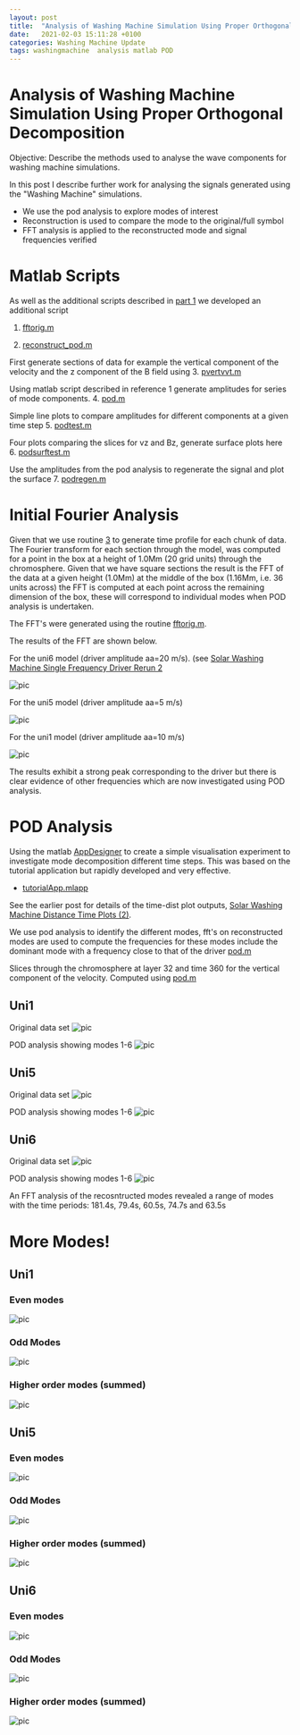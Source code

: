 ```yaml
---
layout: post
title:  "Analysis of Washing Machine Simulation Using Proper Orthogonal Decomposition:Part 2"
date:   2021-02-03 15:11:28 +0100
categories: Washing Machine Update
tags: washingmachine  analysis matlab POD
---
```



# Analysis of Washing Machine Simulation Using Proper Orthogonal Decomposition

Objective: Describe the methods used to analyse the wave components for washing machine simulations.

In this post I describe further work for analysing the signals generated using the "Washing Machine" simulations.
* We use the pod analysis to explore modes of interest
* Reconstruction is used to compare the mode to the original/full symbol
* FFT analysis is applied to the reconstructed mode and signal frequencies verified


# Matlab Scripts

As well as the additional scripts described in [part 1](http://mikeg64.github.io/washing/machine/update/2020/11/13/podanalysis-washmc-1.html) we developed an additional script 

1. [fftorig.m](https://github.com/mikeg64/smaug_wash/blob/master/matlab/fftorig.m)

2. [reconstruct_pod.m](https://github.com/mikeg64/smaug_wash/blob/master/matlab/reconstruct_pod.m)

First generate sections of data for example the vertical component of the velocity and the z component of the B field using
3. [pvertvvt.m](https://github.com/mikeg64/smaug_wash/blob/master/matlab/pvertvvt.m)

Using matlab script described in reference 1  generate amplitudes for series of mode components.
4. [pod.m](https://github.com/mikeg64/smaug_wash/blob/master/matlab/pod.m)

Simple line plots to compare amplitudes for different components at a given time step 
5. [podtest.m](https://github.com/mikeg64/smaug_wash/blob/master/matlab/podtest.m)

Four plots comparing the slices for vz and Bz, generate surface plots here
6. [podsurftest.m](https://github.com/mikeg64/smaug_wash/blob/master/matlab/podsurftest.m)

Use the amplitudes from the pod analysis to regenerate the signal and plot the surface
7. [podregen.m](https://github.com/mikeg64/smaug_wash/blob/master/matlab/podregen.m)




# Initial Fourier Analysis


Given that we use routine  [3](https://github.com/mikeg64/smaug_wash/blob/master/matlab/pvertvvt.m) to generate time profile for each chunk of data. The Fourier transform  for each section through the model, was computed for a point in the box at a height of 1.0Mm (20 grid units) through the chromosphere.  Given that we have square sections the result is the FFT of the data at a given height (1.0Mm) at the middle of the box (1.16Mm, i.e. 36 units across) the FFT is computed at each point across the remaining dimension of the box, these will correspond to individual modes when POD analysis is undertaken.

The FFT's were generated using the routine [fftorig.m](https://github.com/mikeg64/smaug_wash/blob/master/matlab/fftorig.m).

The results of the FFT are shown below.

For the uni6 model (driver amplitude aa=20 m/s). (see [Solar Washing Machine Single Frequency Driver Rerun 2](http://mikeg64.github.io/washing/machine/update/2020/11/11/uni1singlefreq-washmc-2.html)


![pic](https://drive.google.com/uc?export=view&id=1Yoiu6UzceD4hOrqKWPq-ABD3yGOhkVnT)  



For the uni5 model (driver amplitude aa=5 m/s)

![pic](https://drive.google.com/uc?export=view&id=1VAv7pstUgjIbaPnmNoyl2myXSLZqR2Df)  




For the uni1 model (driver amplitude aa=10 m/s)

![pic](https://drive.google.com/uc?export=view&id=1861xkZP-zKqoT3P8iwLgBagmHAP0tFRK)  


The results exhibit a strong peak corresponding to the driver but there is clear evidence of other frequencies which are now investigated using POD analysis.

# POD Analysis

Using the matlab [AppDesigner](https://uk.mathworks.com/help/matlab/creating_guis/create-a-simple-app-or-gui-using-app-designer.html) to create a simple visualisation experiment to investigate mode decomposition different time steps. This was based on the tutorial application but rapidly developed and very effective.

* [tutorialApp.mlapp](https://github.com/mikeg64/smaug_wash/blob/master/matlab/appdes/tutorialApp.mlapp)  

See the earlier post for details of the time-dist plot outputs, [Solar Washing Machine Distance Time Plots (2)](https://github.com/mikeg64/smaug_wash/blob/master/matlab/podtest2.m).

We use pod analysis to identify the different modes,  fft's on reconstructed modes are used to compute the frequencies for these modes
include the dominant mode with a frequency close to that of the driver [pod.m](https://github.com/mikeg64/smaug_wash/blob/master/matlab/pod.m)



Slices through the chromosphere at layer 32 and time 360 for the vertical component of the velocity.
Computed using [pod.m](https://github.com/mikeg64/smaug_wash/blob/master/matlab/pod.m)
## Uni1


Original data set
![pic](https://drive.google.com/uc?export=view&id=1hcYGbi58S8YzHmiMH4YpppA9TSdjk8sf)  

POD analysis showing modes 1-6
![pic](https://drive.google.com/uc?export=view&id=1nfJC2Q0qphp5vkvngs5GU0b1BotwHB3m)  


## Uni5


Original data set
![pic](https://drive.google.com/uc?export=view&id=18JZNAs4BHp5CzcSt_YCDkiUmdLE7a3We)  

POD analysis showing modes 1-6
![pic](https://drive.google.com/uc?export=view&id=1tGJjPM35hEpoNd-Te6JWlr3SPEDFlP4p)  



## Uni6


Original data set
![pic](https://drive.google.com/uc?export=view&id=1k-yeMAE-dCMFmf40IrxXMqXT4kZ672bG)  

POD analysis showing modes 1-6
![pic](https://drive.google.com/uc?export=view&id=1-UqiUaB-tKOUuiOAejKzcBLPKMsWpOQD)  

An FFT analysis of the recosntructed modes revealed a range of modes with the time periods:
181.4s, 79.4s, 60.5s, 74.7s and 63.5s





# More Modes!

## Uni1

###  Even modes

![pic](https://drive.google.com/uc?export=view&id=1jBa7pxJxP1FdgU0JaRZOpKcadljuOLNW)  

### Odd Modes

![pic](https://drive.google.com/uc?export=view&id=146yGLgveqUtMOZCzHSvXfukLGC5UR_Wm)  

### Higher order modes (summed)

![pic](https://drive.google.com/uc?export=view&id=1JIwn7zCsEZGOnuF9TC8135V9_zDV9lNg)  





## Uni5

###  Even modes

![pic](https://drive.google.com/uc?export=view&id=1ikIs04WTj2k6w76-gEDmo1QbVltCVDPu)  

### Odd Modes

![pic](https://drive.google.com/uc?export=view&id=1ww6HJ1_hsG8Me2oddf1Mda_qPSCeGd2w)  

### Higher order modes (summed)

![pic](https://drive.google.com/uc?export=view&id=1IO12MTBemarxOamgYS6aKhDU8kcTkQHU)  


## Uni6

###  Even modes

![pic](https://drive.google.com/uc?export=view&id=1ZM3o9n4qGKuV1saoibX6zp-6zf6rmOma)  


### Odd Modes

![pic](https://drive.google.com/uc?export=view&id=1cRZys0nWXaIag1iibMcJE68QJV2s3VQr)  

### Higher order modes (summed)

![pic](https://drive.google.com/uc?export=view&id=1cnbzqAIcpxfjrYUMpposi4AnRbjV8E83)  


